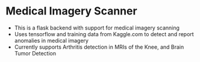 # Medical Imagery Scanner
- This is a flask backend with support for medical imagery scanning
- Uses tensorflow and training data from Kaggle.com to detect and report anomalies in medical imagery
- Currently supports Arthritis detection in MRIs of the Knee, and Brain Tumor Detection
